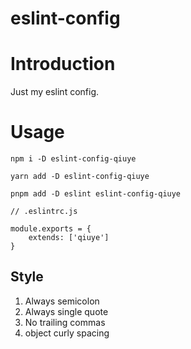 # eslint-config

# Introduction
Just my eslint config.

# Usage
```
npm i -D eslint-config-qiuye

yarn add -D eslint-config-qiuye

pnpm add -D eslint eslint-config-qiuye
```



```
// .eslintrc.js

module.exports = {
    extends: ['qiuye']
}
```



## Style

1. Always semicolon
2. Always single quote
3. No trailing commas
4. object curly spacing
